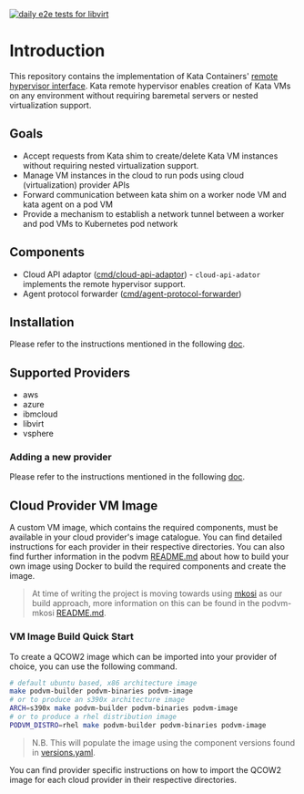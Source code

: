 [![daily e2e tests for libvirt](https://github.com/confidential-containers/cloud-api-adaptor/actions/workflows/daily-e2e-tests-libvirt.yaml/badge.svg)](https://github.com/confidential-containers/cloud-api-adaptor/actions/workflows/daily-e2e-tests-libvirt.yaml)

# Introduction

This repository contains the implementation of Kata Containers'
[remote hypervisor interface](https://github.com/kata-containers/kata-containers/blob/main/src/runtime/virtcontainers/remote.go).
Kata remote hypervisor enables creation of Kata VMs on any environment without requiring baremetal servers or nested
virtualization support.

## Goals

* Accept requests from Kata shim to create/delete Kata VM instances without requiring nested virtualization support.
* Manage VM instances in the cloud to run pods using cloud (virtualization) provider APIs
* Forward communication between kata shim on a worker node VM and kata agent on a pod VM
* Provide a mechanism to establish a network tunnel between a worker and pod VMs to Kubernetes pod network

## Components

* Cloud API adaptor ([cmd/cloud-api-adaptor](./cmd/cloud-api-adaptor)) - `cloud-api-adator` implements the remote hypervisor support.
* Agent protocol forwarder ([cmd/agent-protocol-forwarder](./cmd/agent-protocol-forwarder))

## Installation

Please refer to the instructions mentioned in the following [doc](./install/README.md).

## Supported Providers

* aws
* azure
* ibmcloud
* libvirt
* vsphere

### Adding a new provider

Please refer to the instructions mentioned in the following [doc](./docs/addnewprovider.md).

## Cloud Provider VM Image

A custom VM image, which contains the required components, must be available in your cloud provider's image catalogue. You can find detailed instructions for
each provider in their respective directories. You can also find further information in the podvm [README.md](./podvm/README.md) about how to build your own
image using Docker to build the required components and create the image.

> At time of writing the project is moving towards using [mkosi](https://github.com/systemd/mkosi) as our build approach, more information on this can be found
> in the podvm-mkosi [README.md](./podvm-mkosi/README.md).

### VM Image Build Quick Start

To create a QCOW2 image which can be imported into your provider of choice, you can use the following command.

```bash
# default ubuntu based, x86 architecture image
make podvm-builder podvm-binaries podvm-image
# or to produce an s390x architecture image
ARCH=s390x make podvm-builder podvm-binaries podvm-image
# or to produce a rhel distribution image
PODVM_DISTRO=rhel make podvm-builder podvm-binaries podvm-image
```

> N.B. This will populate the image using the component versions found in [versions.yaml](./versions.yaml).

You can find provider specific instructions on how to import the QCOW2 image for each cloud provider in their respective directories.
